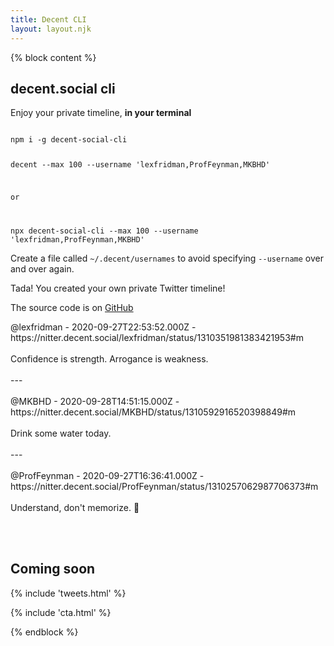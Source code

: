 ```yaml
---
title: Decent CLI
layout: layout.njk
---
```


{% block content %}
<section class=" text-left">
  <div class="container">
    <div class="row mt-5 mb-5">
      <div class="col-lg-9 mx-auto">
        <h1 class="display-3">decent.social cli</h1>
        <p class="">Enjoy your private timeline, <b>in your terminal</b></p>
      </div>
      <div class="col-lg-9 mx-auto mt-5">
        <code class="pre-scrollable code">
npm i -g decent-social-cli

decent --max 100 --username 'lexfridman,ProfFeynman,MKBHD'

or

npx decent-social-cli --max 100 --username 'lexfridman,ProfFeynman,MKBHD'
        </code>
      </div>
      <div class="col-lg-9 mx-auto mt-5">
        <p>
          Create a file called `~/.decent/usernames` to avoid specifying `--username` over and over again.
        </p>
        <p>
          Tada! You created your own private Twitter timeline!
        </p>
        <p>The source code is on <a target="_blank" href="https://github.com/decentsocial/cli">GitHub</a></p>
      </div>
      <div class="col-lg-11 mx-auto mt-5">
<p class="text-monospace text-light bg-dark p-4 overflow-auto">
@lexfridman - 2020-09-27T22:53:52.000Z - https://nitter.decent.social/lexfridman/status/1310351981383421953#m
<br>
<br>
Confidence is strength. Arrogance is weakness.
<br>
<br>
---
<br>
<br>
@MKBHD - 2020-09-28T14:51:15.000Z - https://nitter.decent.social/MKBHD/status/1310592916520398849#m
<br>
<br>
Drink some water today.
<br>
<br>
---
<br>
<br>
@ProfFeynman - 2020-09-27T16:36:41.000Z - https://nitter.decent.social/ProfFeynman/status/1310257062987706373#m
<br>
<br>
Understand, don't memorize. 🧠
</p>
      </div>
    </div>
    <br>
    <br>
    <div class="row mt-5">
      <div class="col-lg-7 mx-auto mb-5 text-center">
        <h1>Coming soon</h1>
        {% include 'tweets.html' %}
      </div>
    </div>
  </div>
</section>

{% include 'cta.html' %}

{% endblock %}